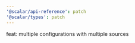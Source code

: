 ```yaml
---
'@scalar/api-reference': patch
'@scalar/types': patch
---
```


feat: multiple configurations with multiple sources
